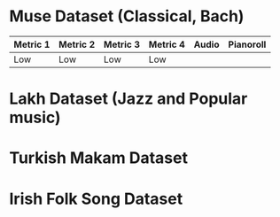 <!-- ---
# Feel free to add content and custom Front Matter to this file.
# To modify the layout, see https://jekyllrb.com/docs/themes/#overriding-theme-defaults

layout: home
--- -->

# Muse Dataset (Classical, Bach)

| Metric 1 | Metric 2 | Metric 3 | Metric 4 | Audio                                                                 | Pianoroll |
| -------- | -------- | -------- | -------- | --------------------------------------------------------------------- | --------- |
| Low      | Low      | Low      | Low      | <audio ref='themeSong' src="/midi_4_4_4_4.mp3" autoPlay loop></audio> |           |

# Lakh Dataset (Jazz and Popular music)

# Turkish Makam Dataset

# Irish Folk Song Dataset
